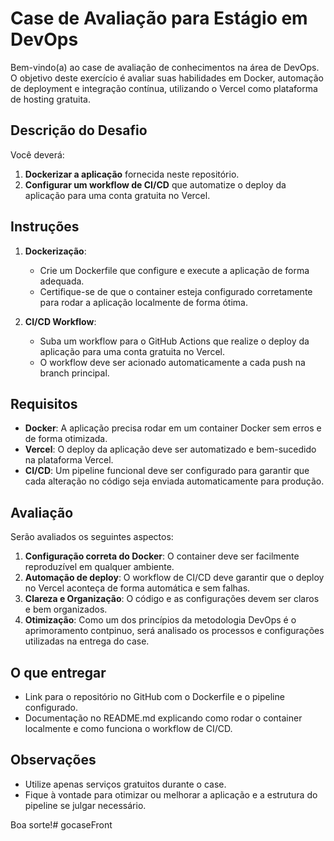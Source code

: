# Case de Avaliação para Estágio em DevOps

Bem-vindo(a) ao case de avaliação de conhecimentos na área de DevOps. O objetivo deste exercício é avaliar suas habilidades em Docker, automação de deployment e integração contínua, utilizando o Vercel como plataforma de hosting gratuita.

## Descrição do Desafio

Você deverá:

1. **Dockerizar a aplicação** fornecida neste repositório.
2. **Configurar um workflow de CI/CD** que automatize o deploy da aplicação para uma conta gratuita no Vercel.

## Instruções

1. **Dockerização**:
   - Crie um Dockerfile que configure e execute a aplicação de forma adequada.
   - Certifique-se de que o container esteja configurado corretamente para rodar a aplicação localmente de forma ótima.

2. **CI/CD Workflow**:
   - Suba um workflow para o GitHub Actions que realize o deploy da aplicação para uma conta gratuita no Vercel.
   - O workflow deve ser acionado automaticamente a cada push na branch principal.

## Requisitos

- **Docker**: A aplicação precisa rodar em um container Docker sem erros e de forma otimizada.
- **Vercel**: O deploy da aplicação deve ser automatizado e bem-sucedido na plataforma Vercel.
- **CI/CD**: Um pipeline funcional deve ser configurado para garantir que cada alteração no código seja enviada automaticamente para produção.

## Avaliação

Serão avaliados os seguintes aspectos:

1. **Configuração correta do Docker**: O container deve ser facilmente reproduzível em qualquer ambiente.
2. **Automação de deploy**: O workflow de CI/CD deve garantir que o deploy no Vercel aconteça de forma automática e sem falhas.
3. **Clareza e Organização**: O código e as configurações devem ser claros e bem organizados.
4. **Otimização**: Como um dos princípios da metodologia DevOps é o aprimoramento contpinuo, será analisado os processos e configurações utilizadas na entrega do case.

## O que entregar

- Link para o repositório no GitHub com o Dockerfile e o pipeline configurado.
- Documentação no README.md explicando como rodar o container localmente e como funciona o workflow de CI/CD.

## Observações

- Utilize apenas serviços gratuitos durante o case.
- Fique à vontade para otimizar ou melhorar a aplicação e a estrutura do pipeline se julgar necessário.

Boa sorte!# gocaseFront
